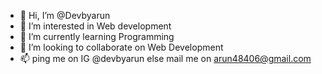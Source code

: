 - 👋 Hi, I’m @Devbyarun
- 👀 I’m interested in Web development
- 🌱 I’m currently learning Programming
- 💞️ I’m looking to collaborate on Web Development
- 📫 ping me on IG @devbyarun else mail me on arun48406@gmail.com

<!---
Devbyarun/Devbyarun is a ✨ special ✨ repository because its `README.md` (this file) appears on your GitHub profile.
You can click the Preview link to take a look at your changes.
--->
